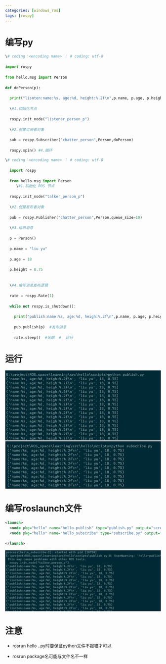 ```yaml
---
categories: [windows_ros]
tags: [rospy]
---
```


# 编写py

```python
\# coding：<encoding name> ： # coding: utf-8

import rospy

from hello.msg import Person

def doPerson(p):

  print("lisnten:name:%s, age:%d, height:%.2f\n",p.name, p.age, p.height)

  \#1.初始化节点

  rospy.init_node("listener_person_p")

  \#2.创建订阅者对象

  sub = rospy.Subscriber("chatter_person",Person,doPerson)

  rospy.spin() #4.循环
```

 

```python
\# coding：<encoding name> ： # coding: utf-8

  import rospy

  from hello.msg import Person
     \#1.初始化 ROS 节点

  rospy.init_node("talker_person_p")

  \#2.创建发布者对象

  pub = rospy.Publisher("chatter_person",Person,queue_size=10)

  \#3.组织消息

  p = Person()

  p.name = "liu yu"

  p.age = 18

  p.height = 0.75


  \#4.编写消息发布逻辑

  rate = rospy.Rate(1)

  while not rospy.is_shutdown():

​    print("publish:name:%s, age:%d, heigh:%.2f\n",p.name, p.age, p.height)

​    pub.publish(p)  #发布消息

​    rate.sleep()  #休眠  #  运行
```

# 运行

![Snipaste_2021-12-21_23-27-27](https://github.com/xiangzheng666/picx-images-hosting/raw/master/Snipaste_2021-12-21_23-27-27.26lpl2bo5v.webp)
![Snipaste_2021-12-21_23-27-15](https://github.com/xiangzheng666/picx-images-hosting/raw/master/Snipaste_2021-12-21_23-27-15.7i0m5rxqtu.webp)

# 编写roslaunch文件

```xml
<launch>
  <node pkg="hello" name="hello-publish" type="publish.py" output="screen"/>
  <node pkg="hello" name="hello_subscribe" type="subscribe.py" output="screen"/>

</launch>
```

![Snipaste_2021-12-21_23-29-38](https://github.com/xiangzheng666/picx-images-hosting/raw/master/Snipaste_2021-12-21_23-29-38.1ap85m1zpx.webp)

# 注意

- rosrun hello  ..py时要保证python文件不报错才可以

- rosrun package名可能与文件名不一样

  